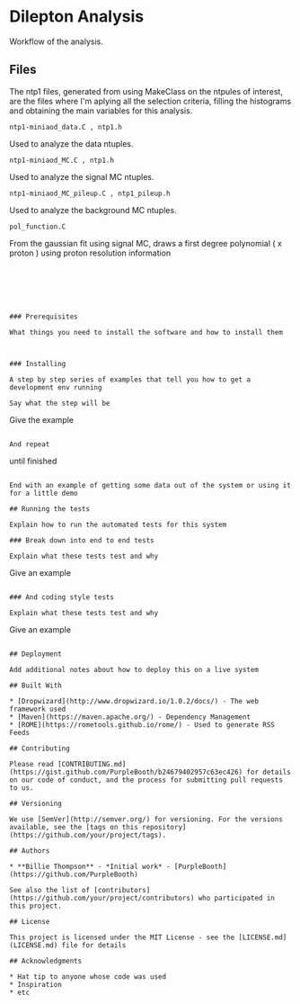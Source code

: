 # Dilepton Analysis

Workflow of the analysis.

## Files

The ntp1 files, generated from using MakeClass on the ntpules of interest, are the files where I'm aplying all the selection
criteria, filling the histograms and obtaining the main variables for this analysis.

```
ntp1-miniaod_data.C , ntp1.h
```

Used to analyze the data ntuples.

```
ntp1-miniaod_MC.C , ntp1.h
```

Used to analyze the signal MC ntuples.

```
ntp1-miniaod_MC_pileup.C , ntp1_pileup.h
```

Used to analyze the background MC ntuples.

```
pol_function.C
```

From the gaussian fit using signal MC, draws a first degree polynomial (<!-- \mathbf{k}\sigma \mathbf{j} --> x proton <!-- \mathbf{k}\xi \mathbf{j} -->) using proton resolution information 


```
```
```
```
```
```
```
```
```


### Prerequisites

What things you need to install the software and how to install them



### Installing

A step by step series of examples that tell you how to get a development env running

Say what the step will be

```
Give the example
```

And repeat

```
until finished
```

End with an example of getting some data out of the system or using it for a little demo

## Running the tests

Explain how to run the automated tests for this system

### Break down into end to end tests

Explain what these tests test and why

```
Give an example
```

### And coding style tests

Explain what these tests test and why

```
Give an example
```

## Deployment

Add additional notes about how to deploy this on a live system

## Built With

* [Dropwizard](http://www.dropwizard.io/1.0.2/docs/) - The web framework used
* [Maven](https://maven.apache.org/) - Dependency Management
* [ROME](https://rometools.github.io/rome/) - Used to generate RSS Feeds

## Contributing

Please read [CONTRIBUTING.md](https://gist.github.com/PurpleBooth/b24679402957c63ec426) for details on our code of conduct, and the process for submitting pull requests to us.

## Versioning

We use [SemVer](http://semver.org/) for versioning. For the versions available, see the [tags on this repository](https://github.com/your/project/tags). 

## Authors

* **Billie Thompson** - *Initial work* - [PurpleBooth](https://github.com/PurpleBooth)

See also the list of [contributors](https://github.com/your/project/contributors) who participated in this project.

## License

This project is licensed under the MIT License - see the [LICENSE.md](LICENSE.md) file for details

## Acknowledgments

* Hat tip to anyone whose code was used
* Inspiration
* etc

